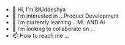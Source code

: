 - 👋 Hi, I’m @Uddeshya
- 👀 I’m interested in ...Product Development
- 🌱 I’m currently learning ...ML AND AI
- 💞️ I’m looking to collaborate on ...
- 📫 How to reach me ...


<!---
UddeshyaSec/UddeshyaSec is a ✨ special ✨ repository because its `README.md` (this file) appears on your GitHub profile.
You can click the Preview link to take a look at your changes.
--->
